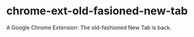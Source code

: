chrome-ext-old-fasioned-new-tab
===============================

A Google Chrome Extension: The old-fashioned New Tab is back.
